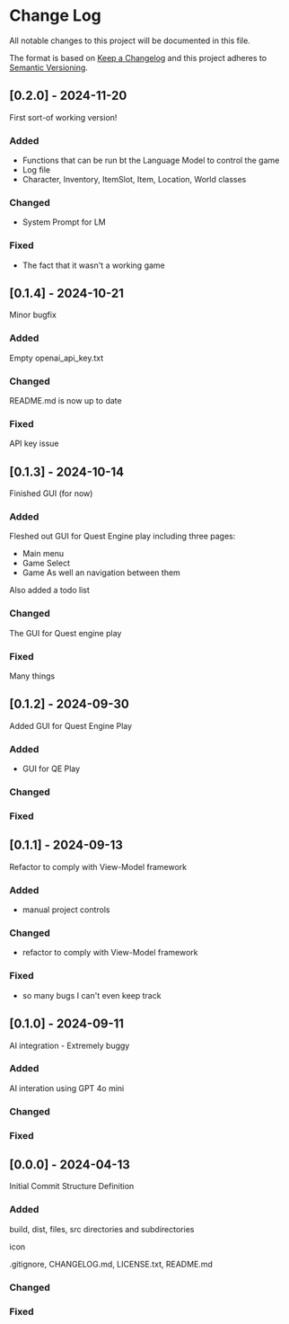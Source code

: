 # Change Log
All notable changes to this project will be documented in this file.
 
The format is based on [Keep a Changelog](http://keepachangelog.com/)
and this project adheres to [Semantic Versioning](http://semver.org/).

## [0.2.0] - 2024-11-20
First sort-of working version!

### Added
- Functions that can be run bt the Language Model to control the game
- Log file
- Character, Inventory, ItemSlot, Item, Location, World classes

### Changed
- System Prompt for LM

### Fixed
- The fact that it wasn't a working game

## [0.1.4] - 2024-10-21

Minor bugfix

### Added

Empty openai_api_key.txt

### Changed

README.md is now up to date

### Fixed

API key issue

## [0.1.3] - 2024-10-14

Finished GUI (for now)

### Added

Fleshed out GUI for Quest Engine play including three pages:
- Main menu
- Game Select
- Game
As well an navigation between them

Also added a todo list

### Changed

The GUI for Quest engine play

### Fixed

Many things

## [0.1.2] - 2024-09-30
  
Added GUI for Quest Engine Play
 
### Added

- GUI for QE Play

### Changed

### Fixed

## [0.1.1] - 2024-09-13
  
Refactor to comply with View-Model framework
 
### Added

- manual project controls

### Changed

- refactor to comply with View-Model framework

### Fixed

- so many bugs I can't even keep track


## [0.1.0] - 2024-09-11
  
AI integration - Extremely buggy
 
### Added

AI interation using GPT 4o mini
 
### Changed

### Fixed

## [0.0.0] - 2024-04-13
  
Initial Commit
Structure Definition
 
### Added

build, dist, files, src directories and subdirectories

icon

.gitignore, CHANGELOG.md, LICENSE.txt, README.md
 
### Changed

### Fixed